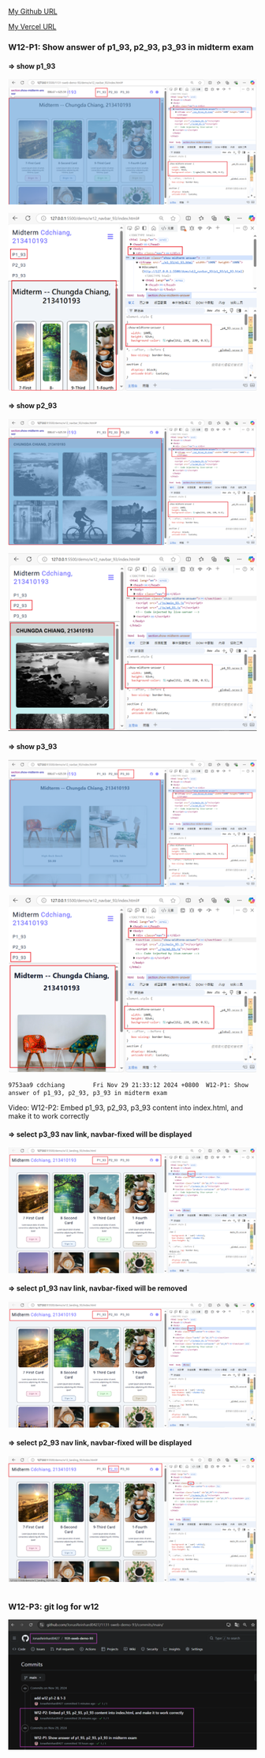 [My Github URL](https://github.com/JonasReinhard0427/1131-sweb-demo-93)

[My Vercel URL](https://1131-sweb-demo-93.vercel.app/)

### W12-P1: Show answer of p1_93, p2_93, p3_93 in midterm exam
 
#### => show p1_93
 
![](w12-p1-1.png)
 
![](w12-p1-1-1.png)
 
#### => show p2_93
 
![](w12-p1-2.png)
 
![](w12-p1-2-1.png)
 
#### => show p3_93
 
![](w12-p1-3.png)
 
![](w12-p1-3-1.png)
 
```
9753aa9 cdchiang        Fri Nov 29 21:33:12 2024 +0800  W12-P1: Show answer of p1_93, p2_93, p3_93 in midterm exam
```

Video: W12-P2: Embed p1_93, p2_93, p3_93 content into index.html, and make it to work correctly
 
#### => select p3_93 nav link, navbar-fixed will be displayed
 
![](w12-p2-2.png)
 
#### => select p1_93 nav link, navbar-fixed will be removed
 
![](w12-p2-2.png)
 
#### => select p2_93 nav link, navbar-fixed will be displayed
 
![](w12-p2-3.png)
 
```
```

### W12-P3: git log for w12

![](w12-logs.png)